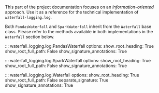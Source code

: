 This part of the project documentation focuses on
an *information-oriented* approach. Use it as a
reference for the technical implementation of
`waterfall-logging.log`.

Both `PandasWaterfall` and `SparkWaterfall` inherit from the `Waterfall` base class.
Please refer to the methods available in both implementations in the `Waterfall` section below.

::: waterfall_logging.log.PandasWaterfall
    options:
      show_root_heading: True
      show_root_full_path: False
      show_signature_annotations: True


::: waterfall_logging.log.SparkWaterfall
    options:
      show_root_heading: True
      show_root_full_path: False
      show_signature_annotations: True


::: waterfall_logging.log.Waterfall
    options:
      show_root_heading: True
      show_root_full_path: False
      separate_signature: True
      show_signature_annotations: True
